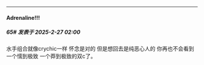 ﻿
*****

####  Adrenaline!!!  
##### 65#       发表于 2025-2-27 02:00

水手组合就像crychic一样 怀念是对的 但是想回去是纯恶心人的 你再也不会看到一个懦到极致 一个莽到极致的双c了。

